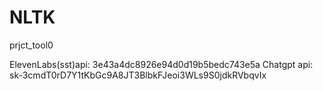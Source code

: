 # NLTK
 prjct_tool0

ElevenLabs(sst)api: 3e43a4dc8926e94d0d19b5bedc743e5a
Chatgpt api: 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
